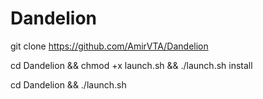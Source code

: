 # Dandelion

git clone https://github.com/AmirVTA/Dandelion

cd Dandelion && chmod +x launch.sh && ./launch.sh install

cd Dandelion && ./launch.sh





